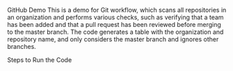 GitHub Demo
This is a demo for Git workflow, which scans all repositories in an organization and performs various checks, such as verifying that a team has been added and that a pull request has been reviewed before merging to the master branch. The code generates a table with the organization and repository name, and only considers the master branch and ignores other branches.

Steps to Run the Code

